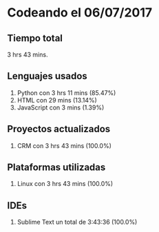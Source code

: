 # Codeando el 06/07/2017

## Tiempo total
3 hrs 43 mins.

## Lenguajes usados
1. Python con 3 hrs 11 mins (85.47%)
1. HTML con 29 mins (13.14%)
1. JavaScript con 3 mins (1.39%)

## Proyectos actualizados
1. CRM con 3 hrs 43 mins (100.0%)

## Plataformas utilizadas
1. Linux con 3 hrs 43 mins (100.0%)

## IDEs
1. Sublime Text un total de 3:43:36 (100.0%)
